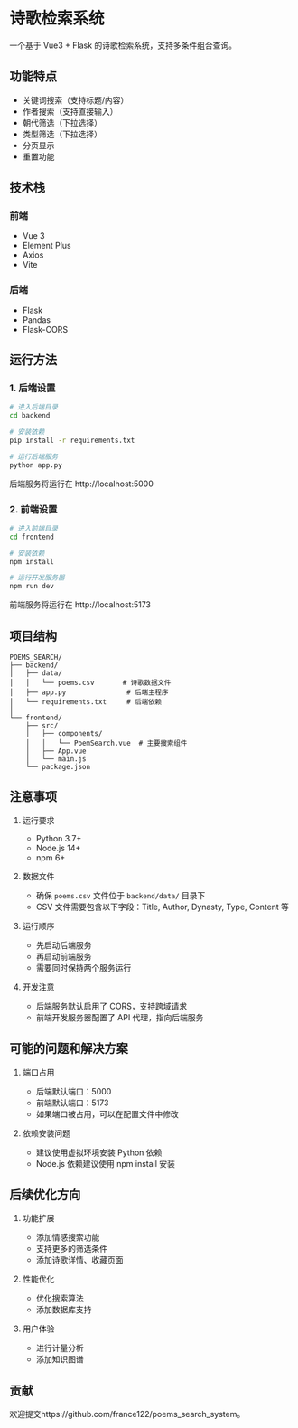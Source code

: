 # 诗歌检索系统

一个基于 Vue3 + Flask 的诗歌检索系统，支持多条件组合查询。

## 功能特点

- 关键词搜索（支持标题/内容）
- 作者搜索（支持直接输入）
- 朝代筛选（下拉选择）
- 类型筛选（下拉选择）
- 分页显示
- 重置功能

## 技术栈

### 前端
- Vue 3
- Element Plus
- Axios
- Vite

### 后端
- Flask
- Pandas
- Flask-CORS

## 运行方法

### 1. 后端设置
```bash
# 进入后端目录
cd backend

# 安装依赖
pip install -r requirements.txt

# 运行后端服务
python app.py
```

后端服务将运行在 http://localhost:5000

### 2. 前端设置
```bash
# 进入前端目录
cd frontend

# 安装依赖
npm install

# 运行开发服务器
npm run dev
```

前端服务将运行在 http://localhost:5173

## 项目结构

```
POEMS_SEARCH/
├── backend/
│   ├── data/
│   │   └── poems.csv       # 诗歌数据文件
│   ├── app.py               # 后端主程序
│   └── requirements.txt     # 后端依赖
│
└── frontend/
    ├── src/
    │   ├── components/
    │   │   └── PoemSearch.vue  # 主要搜索组件
    │   ├── App.vue
    │   └── main.js
    └── package.json
```

## 注意事项

1. 运行要求
   - Python 3.7+
   - Node.js 14+
   - npm 6+

2. 数据文件
   - 确保 `poems.csv` 文件位于 `backend/data/` 目录下
   - CSV 文件需要包含以下字段：Title, Author, Dynasty, Type, Content 等

3. 运行顺序
   - 先启动后端服务
   - 再启动前端服务
   - 需要同时保持两个服务运行

4. 开发注意
   - 后端服务默认启用了 CORS，支持跨域请求
   - 前端开发服务器配置了 API 代理，指向后端服务

## 可能的问题和解决方案

1. 端口占用
   - 后端默认端口：5000
   - 前端默认端口：5173
   - 如果端口被占用，可以在配置文件中修改

2. 依赖安装问题
   - 建议使用虚拟环境安装 Python 依赖
   - Node.js 依赖建议使用 npm install 安装

## 后续优化方向

1. 功能扩展
   - 添加情感搜索功能
   - 支持更多的筛选条件
   - 添加诗歌详情、收藏页面

2. 性能优化
   - 优化搜索算法
   - 添加数据库支持

3. 用户体验
   - 进行计量分析
   - 添加知识图谱

## 贡献
欢迎提交https://github.com/france122/poems_search_system。

